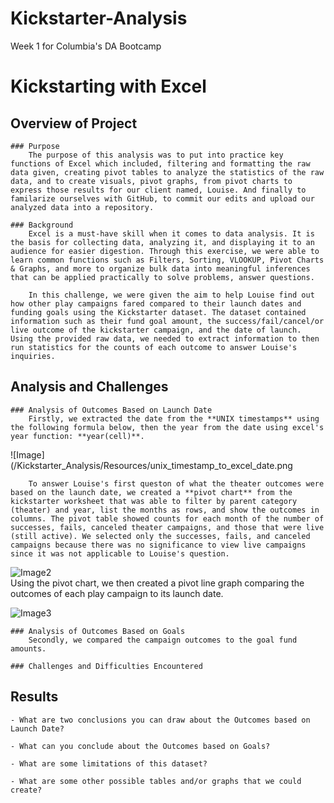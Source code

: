 # Kickstarter-Analysis
Week 1 for Columbia's DA Bootcamp

# Kickstarting with Excel

## Overview of Project

	### Purpose
		The purpose of this analysis was to put into practice key functions of Excel which included, filtering and formatting the raw data given, creating pivot tables to analyze the statistics of the raw data, and to create visuals, pivot graphs, from pivot charts to express those results for our client named, Louise. And finally to familarize ourselves with GitHub, to commit our edits and upload our analyzed data into a repository.
	
	### Background
		Excel is a must-have skill when it comes to data analysis. It is the basis for collecting data, analyzing it, and displaying it to an audience for easier digestion. Through this exercise, we were able to learn common functions such as Filters, Sorting, VLOOKUP, Pivot Charts & Graphs, and more to organize bulk data into meaningful inferences that can be applied practically to solve problems, answer questions. 
	
		In this challenge, we were given the aim to help Louise find out how other play campaigns fared compared to their launch dates and funding goals using the Kickstarter dataset. The dataset contained information such as their fund goal amount, the success/fail/cancel/or live outcome of the kickstarter campaign, and the date of launch. Using the provided raw data, we needed to extract information to then run statistics for the counts of each outcome to answer Louise's inquiries. 
 
## Analysis and Challenges

	### Analysis of Outcomes Based on Launch Date
		Firstly, we extracted the date from the **UNIX timestamps** using the following formula below, then the year from the date using excel's year function: **year(cell)**. 

![Image](/Kickstarter_Analysis/Resources/unix_timestamp_to_excel_date.png

		To answer Louise's first queston of what the theater outcomes were based on the launch date, we created a **pivot chart** from the kickstarter worksheet that was able to filter by parent category (theater) and year, list the months as rows, and show the outcomes in columns. The pivot table showed counts for each month of the number of successes, fails, canceled theater campaigns, and those that were live (still active). We selected only the successes, fails, and canceled campaigns because there was no significance to view live campaigns since it was not applicable to Louise's question.
		
		
![Image2](/Kickstarter_Analysis/Resources/Theater_Outcomes_PivotChart.png)		
		Using the pivot chart, we then created a pivot line graph comparing the outcomes of each play campaign to its launch date.
		
![Image3](/Kickstarter_Analysis/Resources/Theater_Outcomes_vs_Launch.png)

	### Analysis of Outcomes Based on Goals
		Secondly, we compared the campaign outcomes to the goal fund amounts.

	### Challenges and Difficulties Encountered

## Results

	- What are two conclusions you can draw about the Outcomes based on Launch Date?

	- What can you conclude about the Outcomes based on Goals?

	- What are some limitations of this dataset?

	- What are some other possible tables and/or graphs that we could create?

